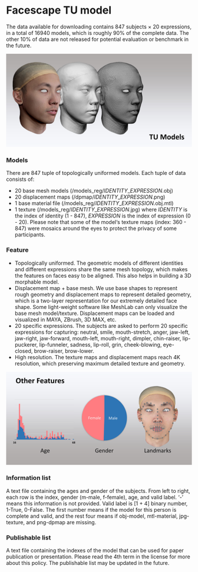 # Facescape TU model

The data available for downloading contains 847 subjects × 20 expressions, in a total of 16940 models, which is roughly 90% of the complete data. The other 10% of data are not released for potential evaluation or benchmark in the future.

<img src="/figures/facescape_tu.jpg" width="600"> 

### Models
There are 847 tuple of topologically uniformed models. Each tuple of data consists of:

* 20 base mesh models (/models_reg/$IDENTITY$_$EXPRESSION$.obj)
* 20 displacement maps (/dpmap/$IDENTITY$_$EXPRESSION$.png)
* 1 base material file (/models_reg/$IDENTITY$_$EXPRESSION$.obj.mtl)
* 1 texture (/models_reg/$IDENTITY$_$EXPRESSION$.jpg) where $IDENTITY$ is the index of identity (1 - 847), $EXPRESSION$ is the index of expression (0 - 20). Please note that some of the model‘s texture maps (index: 360 - 847) were mosaics around the eyes to protect the privacy of some participants.

### Feature
* Topologically uniformed.
The geometric models of different identities and different expressions share the same mesh topology, which makes the features on faces easy to be aligned. This also helps in building a 3D morphable model.
* Displacement map + base mesh.
We use base shapes to represent rough geometry and displacement maps to represent detailed geometry, which is a two-layer representation for our extremely detailed face shape. Some light-weight software like MeshLab can only visualize the base mesh model/texture. Displacement maps can be loaded and visualized in MAYA, ZBrush, 3D MAX, etc.
* 20 specific expressions.
The subjects are asked to perform 20 specific expressions for capturing: neutral, smile, mouth-stretch, anger, jaw-left, jaw-right, jaw-forward, mouth-left, mouth-right, dimpler, chin-raiser, lip-puckerer, lip-funneler, sadness, lip-roll, grin, cheek-blowing, eye-closed, brow-raiser, brow-lower.
* High resolution.
The texture maps and displacement maps reach 4K resolution, which preserving maximum detailed texture and geometry.

<img src="/figures/facescape_info.jpg" width="600"> 

### Information list
A text file containing the ages and gender of the subjects. From left to right, each row is the index, gender (m-male, f-female), age, and valid label. ‘-’ means this information is not provided. Valid label is [1 + 4] binary number, 1-True, 0-False. The first number means if the model for this person is complete and valid, and the rest four means if obj-model, mtl-material, jpg-texture, and png-dpmap are missing.

### Publishable list
A text file containing the indexes of the model that can be used for paper publication or presentation. Please read the 4th term in the license for more about this policy. The publishable list may be updated in the future.

